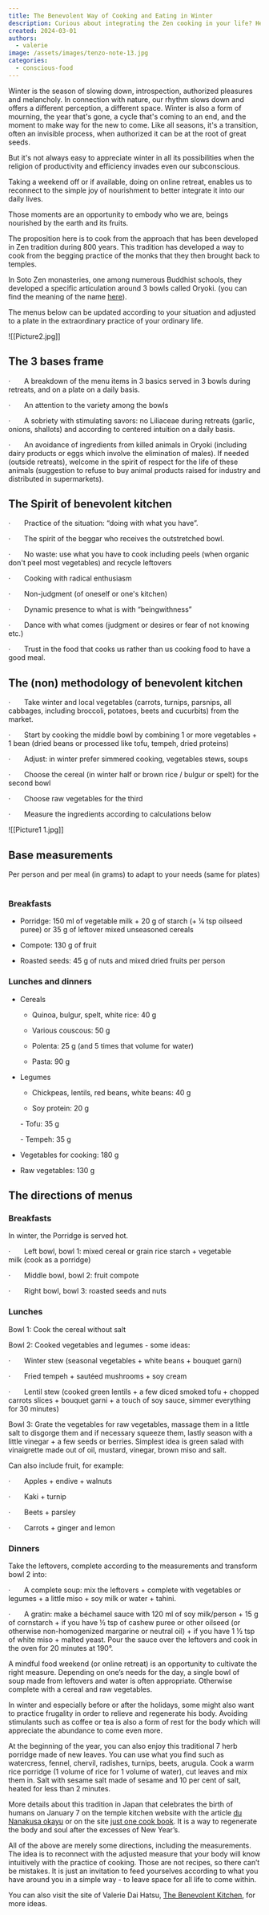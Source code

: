 ```yaml
---
title: The Benevolent Way of Cooking and Eating in Winter
description: Curious about integrating the Zen cooking in your life? Here you can find an introduction to the mindful Oryoki Bowls approach and recipe ideas for the winter season!
created: 2024-03-01
authors:
  - valerie
image: /assets/images/tenzo-note-13.jpg
categories:
  - conscious-food
---
```

Winter is the season of slowing down, introspection, authorized pleasures and melancholy. In connection with nature, our rhythm slows down and offers a different perception, a different space. Winter is also a form of mourning, the year that's gone, a cycle that's coming to an end, and the moment to make way for the new to come. Like all seasons, it's a transition, often an invisible process, when authorized it can be at the root of great seeds.

But it's not always easy to appreciate winter in all its possibilities when the religion of productivity and efficiency invades even our subconscious.

Taking a weekend off or if available, doing on online retreat, enables us to reconnect to the simple joy of nourishment to better integrate it into our daily lives.

Those moments are an opportunity to embody who we are, beings nourished by the earth and its fruits.

The proposition here is to cook from the approach that has been developed in Zen tradition during 800 years. This tradition has developed a way to cook from the begging practice of the monks that they then brought back to temples.

In Soto Zen monasteries, one among numerous Buddhist schools, they developed a specific articulation around 3 bowls called Oryoki. (you can find the meaning of the name [here](https://www.lacuisinedelabienveillance.org/en/oryoki)).

The menus below can be updated according to your situation and adjusted to a plate in the extraordinary practice of your ordinary life.

![[Picture2.jpg]]
## The 3 bases frame

·       A breakdown of the menu items in 3 basics served in 3 bowls during retreats, and on a plate on a daily basis.

·       An attention to the variety among the bowls

·       A sobriety with stimulating savors: no Liliaceae during retreats (garlic, onions, shallots) and according to centered intuition on a daily basis. 

·       An avoidance of ingredients from killed animals in Oryoki (including dairy products or eggs which involve the elimination of males). If needed (outside retreats), welcome in the spirit of respect for the life of these animals (suggestion to refuse to buy animal products raised for industry and distributed in supermarkets).

## The Spirit of benevolent kitchen 

·       Practice of the situation: “doing with what you have”.

·       The spirit of the beggar who receives the outstretched bowl.

·       No waste: use what you have to cook including peels (when organic don't peel most vegetables) and recycle leftovers

·       Cooking with radical enthusiasm

·       Non-judgment (of oneself or one's kitchen)

·       Dynamic presence to what is with “beingwithness”

·       Dance with what comes (judgment or desires or fear of not knowing etc.)

·       Trust in the food that cooks us rather than us cooking food to have a good meal.

## The (non) methodology of benevolent kitchen

·       Take winter and local vegetables (carrots, turnips, parsnips, all cabbages, including broccoli, potatoes, beets and cucurbits) from the market. 

·       Start by cooking the middle bowl by combining 1 or more vegetables + 1 bean (dried beans or processed like tofu, tempeh, dried proteins)

·       Adjust: in winter prefer simmered cooking, vegetables stews, soups

·       Choose the cereal (in winter half or brown rice / bulgur or spelt) for the second bowl 

·       Choose raw vegetables for the third

·       Measure the ingredients according to calculations below

![[Picture1 1.jpg]]
## Base measurements

Per person and per meal (in grams) to adapt to your needs (same for plates)  

### Breakfasts 

- Porridge: 150 ml of vegetable milk + 20 g of starch (+ ¼ tsp oilseed puree) or 35 g of leftover mixed unseasoned cereals

- Compote: 130 g of fruit 

- Roasted seeds: 45 g of nuts and mixed dried fruits per person

### Lunches and dinners

- Cereals  

	- Quinoa, bulgur, spelt, white rice: 40 g

	- Various couscous: 50 g

	- Polenta: 25 g (and 5 times that volume for water)

	- Pasta: 90 g

- Legumes

	- Chickpeas, lentils, red beans, white beans: 40 g

	- Soy protein: 20 g

	- Tofu: 35 g

	- Tempeh: 35 g

- Vegetables for cooking: 180 g

- Raw vegetables: 130 g

## The directions of menus

### Breakfasts

In winter, the Porridge is served hot.

·       Left bowl, bowl 1: mixed cereal or grain rice starch + vegetable milk (cook as a porridge)

·       Middle bowl, bowl 2: fruit compote

·       Right bowl, bowl 3: roasted seeds and nuts

### Lunches

Bowl 1: Cook the cereal without salt

Bowl 2: Cooked vegetables and legumes - some ideas: 

·       Winter stew (seasonal vegetables + white beans + bouquet garni)

·       Fried tempeh + sautéed mushrooms + soy cream

·       Lentil stew (cooked green lentils + a few diced smoked tofu + chopped carrots slices + bouquet garni + a touch of soy sauce, simmer everything for 30 minutes)

Bowl 3: Grate the vegetables for raw vegetables, massage them in a little salt to disgorge them and if necessary squeeze them, lastly season with a little vinegar + a few seeds or berries. Simplest idea is green salad with vinaigrette made out of oil, mustard, vinegar, brown miso and salt.

Can also include fruit, for example:

·       Apples + endive + walnuts

·       Kaki + turnip

·       Beets + parsley

·       Carrots + ginger and lemon 

### Dinners

Take the leftovers, complete according to the measurements and transform bowl 2 into:

·       A complete soup: mix the leftovers + complete with vegetables or legumes + a little miso + soy milk or water + tahini.

·       A gratin: make a béchamel sauce with 120 ml of soy milk/person + 15 g of cornstarch + if you have ½ tsp of cashew puree or other oilseed (or otherwise non-homogenized margarine or neutral oil) + if you have 1 ½ tsp of white miso + malted yeast. Pour the sauce over the leftovers and cook in the oven for 20 minutes at 190°. 



A mindful food weekend (or online retreat) is an opportunity to cultivate the right measure. Depending on one’s needs for the day, a single bowl of soup made from leftovers and water is often appropriate. Otherwise complete with a cereal and raw vegetables. 

In winter and especially before or after the holidays, some might also want to practice frugality in order to relieve and regenerate his body. Avoiding stimulants such as coffee or tea is also a form of rest for the body which will appreciate the abundance to come even more.

At the beginning of the year, you can also enjoy this traditional 7 herb porridge made of new leaves. You can use what you find such as watercress, fennel, chervil, radishes, turnips, beets, arugula. Cook a warm rice porridge (1 volume of rice for 1 volume of water), cut leaves and mix them in. Salt with sesame salt made of sesame and 10 per cent of salt, heated for less than 2 minutes.

More details about this tradition in Japan that celebrates the birth of humans on January 7 on the temple kitchen website with the article [du Nanakusa okayu](https://shojincuisine.com/) or on the site [just one cook book](https://www.justonecookbook.com/nanakusa-gayu-seven-herb-rice-porridge/). It is a way to regenerate the body and soul after the excesses of New Year’s.

All of the above are merely some directions, including the measurements. The idea is to reconnect with the adjusted measure that your body will know intuitively with the practice of cooking. Those are not recipes, so there can’t be mistakes. It is just an invitation to feed yourselves according to what you have around you in a simple way - to leave space for all life to come within.

You can also visit the site of Valerie Dai Hatsu, [The Benevolent Kitchen](http://lacuisinedelabienveillance.org/), for more ideas.